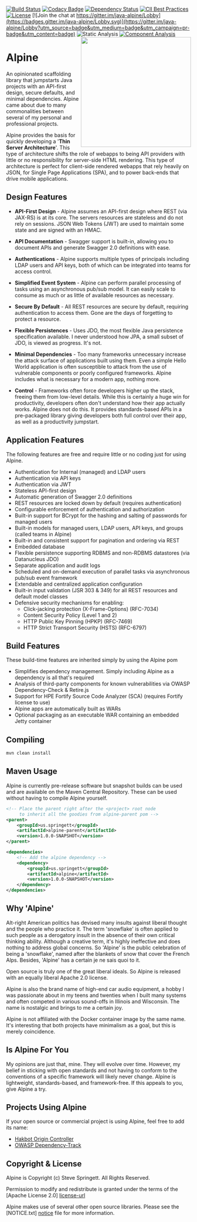 [![Build Status](https://travis-ci.org/stevespringett/Alpine.svg?branch=master)](https://travis-ci.org/stevespringett/Alpine)
[![Codacy Badge](https://api.codacy.com/project/badge/Grade/cefa2866cbc24deeb7fbc83b8f71ad60)](https://www.codacy.com/app/stevespringett/Alpine?utm_source=github.com&amp;utm_medium=referral&amp;utm_content=stevespringett/Alpine&amp;utm_campaign=Badge_Grade)
[![Dependency Status](https://www.versioneye.com/user/projects/58a2a49a0f3d4f003ce97f07/badge.svg?style=flat)](https://www.versioneye.com/user/projects/58a2a49a0f3d4f003ce97f07)
[![CII Best Practices](https://bestpractices.coreinfrastructure.org/projects/690/badge)](https://bestpractices.coreinfrastructure.org/projects/690)
[![License][license-image]][license-url]
[![Join the chat at https://gitter.im/java-alpine/Lobby](https://badges.gitter.im/java-alpine/Lobby.svg)](https://gitter.im/java-alpine/Lobby?utm_source=badge&utm_medium=badge&utm_campaign=pr-badge&utm_content=badge)
![Static Analysis][fortify-image]
[![Component Analysis][odc-image]][odc-url]
<img src="http://stevespringett.github.io/alpine/images/Alpine.svg" width="300" align="right">

Alpine
=========

An opinionated scaffolding library that jumpstarts Java projects with an 
API-first design, secure defaults, and minimal dependencies. Alpine came 
about due to many commonalities between several of my personal and 
professional projects.

Alpine provides the basis for quickly developing a '**Thin Server Architecture**'.
This type of architecture shifts the role of webapps to being API providers
with little or no responsibility for server-side HTML rendering. This type
of architecture is perfect for client-side rendered webapps that rely heavily
on JSON, for Single Page Applications (SPA), and to power back-ends that drive
mobile applications.

Design Features
-

* **API-First Design** - 
Alpine assumes an API-first design where REST (via JAX-RS) is
at its core. The servers resources are stateless and do not rely
on sessions. JSON Web Tokens (JWT) are used to maintain some state
and are signed with an HMAC.

* **API Documentation** - 
Swagger support is built-in, allowing you to document APIs and generate
Swagger 2.0 definitions with ease.

* **Authentications** - 
Alpine supports multiple types of principals including LDAP users and 
API keys, both of which can be integrated into teams for access control.

* **Simplified Event System** - 
Alpine can perform parallel processing of tasks using an asynchronous
pub/sub model. It can easily scale to consume as much or as little of 
available resources as necessary.

* **Secure By Default** - 
All REST resources are secure by default, requiring authentication to 
access them. Gone are the days of forgetting to protect a resource. 

* **Flexible Persistences** - 
Uses JDO, the most flexible Java persistence specification available. I 
never understood how JPA, a small subset of JDO, is viewed as progress.
It's not.

* **Minimal Dependencies** - 
Too many frameworks unnecessary increase the attack surface of applications 
built using them. Even a simple Hello World application is often susceptible 
to attack from the use of vulnerable components or poorly configured 
frameworks. Alpine includes what is necessary for a modern app, nothing more.

* **Control** - 
Frameworks often force developers higher up the stack, freeing them from
low-level details. While this is certainly a huge win for productivity, 
developers often don't understand how their app actually works. Alpine 
does not do this. It provides standards-based APIs in a pre-packaged 
library giving developers both full control over their app, as well as a
productivity jumpstart.

Application Features
-

The following features are free and require little or no coding just for using Alpine.
* Authentication for Internal (managed) and LDAP users
* Authentication via API keys
* Authentication via JWT
* Stateless API-first design
* Automatic generation of Swagger 2.0 definitions
* REST resources are locked down by default (requires authentication)
* Configurable enforcement of authentication and authorization
* Built-in support for BCrypt for the hashing and salting of passwords for managed users
* Built-in models for managed users, LDAP users, API keys, and groups (called teams in Alpine)
* Built-in and consistent support for pagination and ordering via REST
* Embedded database
* Flexible persistence supporting RDBMS and non-RDBMS datastores (via Datanucleus JDO)
* Separate application and audit logs
* Scheduled and on-demand execution of parallel tasks via asynchronous pub/sub event framework
* Extendable and centralized application configuration
* Built-in input validation (JSR 303 & 349) for all REST resources and default model classes
* Defensive security mechanisms for enabling:
  * Click-jacking protection (X-Frame-Options) (RFC-7034)
  * Content Security Policy (Level 1 and 2)
  * HTTP Public Key Pinning (HPKP) (RFC-7469)
  * HTTP Strict Transport Security (HSTS) (RFC-6797)

Build Features
-

These build-time features are inherited simply by using the Alpine pom
* Simplifies dependency management. Simply including Alpine as a dependency is all that's required
* Analysis of third-party components for known vulnerabilities via OWASP Dependency-Check & Retire.js
* Support for HPE Fortify Source Code Analyzer (SCA) (requires Fortify license to use)
* Alpine apps are automatically built as WARs
* Optional packaging as an executable WAR containing an embedded Jetty container

Compiling
-------------------

```bash
mvn clean install
````

Maven Usage
-------------------
Alpine is currently pre-release software but snapshot builds can be used and 
are available on the Maven Central Repository. These can be used without having
to compile Alpine yourself.

```xml
<!-- Place the parent right after the <project> root node
     to inherit all the goodies from alpine-parent pom -->
<parent>
    <groupId>us.springett</groupId>
    <artifactId>alpine-parent</artifactId>
    <version>1.0.0-SNAPSHOT</version>
</parent>

<dependencies>
    <!-- Add the alpine dependency -->
    <dependency>
        <groupId>us.springett</groupId>
        <artifactId>alpine</artifactId>
        <version>1.0.0-SNAPSHOT</version>
    </dependency>
</dependencies>
```

Why 'Alpine'
-
Alt-right American politics has devised many insults against liberal thought
and the people who practice it. The term 'snowflake' is often applied to 
such people as a derogatory insult in the absence of their own critical 
thinking ability. Although a creative term, it's highly ineffective and
does nothing to address global concerns. So 'Alpine' is the public celebration
of being a 'snowflake', named after the blankets of snow that cover the French
Alps. Besides, 'Alpine' has a certain je ne sais quoi to it.

Open source is truly one of the great liberal ideals. So Alpine is released
with an equally liberal Apache 2.0 license.

Alpine is also the brand name of high-end car audio equipment, a hobby I was
passionate about in my teens and twenties when I built many systems and often
competed in various sound-offs in Illinois and Wisconsin. The name is nostalgic
and brings to me a certain joy.

Alpine is not affiliated with the Docker container image by the same name. It's
interesting that both projects have minimalism as a goal, but this is merely
coincidence.

Is Alpine For You
-
My opinions are just that, mine. They will evolve over time. However, my belief
in sticking with open standards and not having to conform to the conventions of
a specific framework will likely never change. Alpine is lightweight, 
standards-based, and framework-free. If this appeals to you, give Alpine a try. 

Projects Using Alpine
-
If your open source or commercial project is using Alpine, feel free to add its
name:

* [Hakbot Origin Controller](https://github.com/hakbot/hakbot-origin-controller)
* [OWASP Dependency-Track](https://www.owasp.org/index.php/OWASP_Dependency_Track_Project)

Copyright & License
-

Alpine is Copyright (c) Steve Springett. All Rights Reserved.

Permission to modify and redistribute is granted under the terms of the 
[Apache License 2.0] [license-url]

Alpine makes use of several other open source libraries. Please see
the [NOTICE.txt] [notice] file for more information.

  [alpine-image]: http://6000rpms.com/images/Alpine.svg
  [GitHub Wiki]: https://github.com/stevespringett/alpine/wiki
  [license-image]: https://img.shields.io/badge/license-apache%20v2-brightgreen.svg
  [license-url]: https://github.com/stevespringett/alpine/blob/master/LICENSE.txt
  [fortify-image]: https://img.shields.io/badge/static%20analysis-fortify%20sca-blue.svg
  [odc-image]: https://img.shields.io/badge/component%20analysis-owasp%20dependency--check-blue.svg
  [odc-url]: https://www.owasp.org/index.php/OWASP_Dependency_Check
  [notice]: https://github.com/stevespringett/alpine/blob/master/NOTICE.txt
